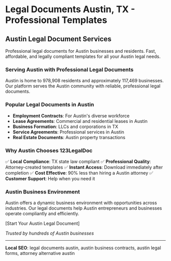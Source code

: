 # Legal Documents Austin, TX - Professional Templates

## Austin Legal Document Services

Professional legal documents for Austin businesses and residents. Fast, affordable, and legally compliant templates for all your Austin legal needs.

### Serving Austin with Professional Legal Documents

Austin is home to 978,908 residents and approximately 117,469 businesses. Our platform serves the Austin community with reliable, professional legal documents.

### Popular Legal Documents in Austin

- **Employment Contracts**: For Austin's diverse workforce
- **Lease Agreements**: Commercial and residential leases in Austin
- **Business Formation**: LLCs and corporations in TX
- **Service Agreements**: Professional services in Austin
- **Real Estate Documents**: Austin property transactions

### Why Austin Chooses 123LegalDoc

✅ **Local Compliance**: TX state law compliant
✅ **Professional Quality**: Attorney-created templates
✅ **Instant Access**: Download immediately after completion
✅ **Cost Effective**: 90% less than hiring a Austin attorney
✅ **Customer Support**: Help when you need it

### Austin Business Environment

Austin offers a dynamic business environment with opportunities across industries. Our legal documents help Austin entrepreneurs and businesses operate compliantly and efficiently.

[Start Your Austin Legal Document]

_Trusted by hundreds of Austin businesses_

---

**Local SEO**: legal documents austin, austin business contracts, austin legal forms, attorney alternative austin
